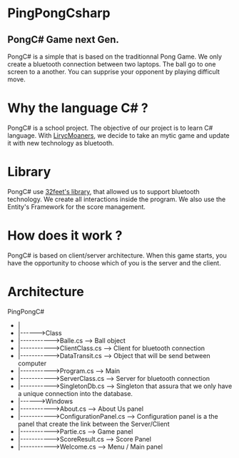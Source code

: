 # PingPongCsharp

## PongC# Game next Gen. 

PongC# is a simple that is based on the traditionnal Pong Game. We only create a bluetooth connection between two laptops. The ball go to one screen to a another. You can supprise your opponent by playing difficult move. 

# Why the language C# ?

PongC# is a school project. The objective of our project is to learn C# language. 
With [LirycMoaners](https://github.com/LirycMoaners), we decide to take an mytic game and update it with new technology as bluetooth. 

# Library 

PongC# use [32feet's library](https://32feet.codeplex.com/), that allowed us to support bluetooth technology. 
We create all interactions inside the program. 
We also use the Entity's Framework for the score management. 

# How does it work ?

PongC# is based on client/server architecture. When this game starts, you have the opportunity to choose which of you is the server and the client. 

# Architecture 

PingPongC#
* |
* |------>Class
* |----------->Balle.cs --> Ball object
* |----------->ClientClass.cs --> Client for bluetooth connection
* |----------->DataTransit.cs --> Object that will be send between computer
* |----------->Program.cs --> Main
* |----------->ServerClass.cs --> Server for bluetooth connection
* |----------->SingletonDb.cs --> Singleton that assura that we only have a unique connection into the database.
* |------>Windows
* |----------->About.cs --> About Us panel
* |----------->ConfigurationPanel.cs --> Configuration panel is a the panel that create the link between the Server/Client
* |----------->Partie.cs --> Game panel
* |----------->ScoreResult.cs --> Score Panel
* |----------->Welcome.cs --> Menu / Main panel
